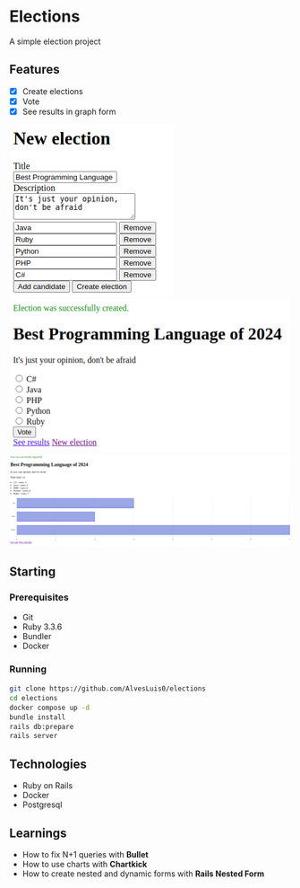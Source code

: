 # Elections

A simple election project

## Features

- [x] Create elections
- [x] Vote
- [x] See results in graph form

![New election](/images/new.png)
![Vote](/images/vote.png)
![Results](/images/results.png)

## Starting

### Prerequisites

- Git
- Ruby 3.3.6
- Bundler
- Docker

### Running

```sh
git clone https://github.com/AlvesLuis0/elections
cd elections
docker compose up -d
bundle install
rails db:prepare
rails server
```

## Technologies

- Ruby on Rails
- Docker
- Postgresql

## Learnings

- How to fix N+1 queries with **Bullet**
- How to use charts with **Chartkick**
- How to create nested and dynamic forms with **Rails Nested Form**
